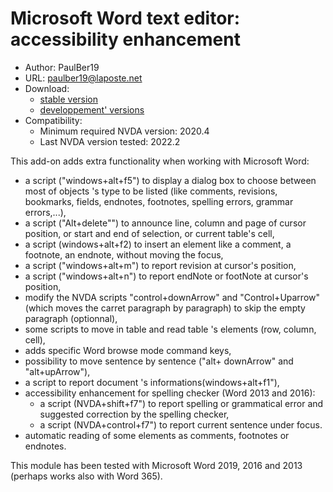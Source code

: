 # Microsoft Word text editor: accessibility enhancement #

* Author: PaulBer19
* URL: paulber19@laposte.net
* Download:
	* [stable version][1]
	* [developpement' versions][2]
* Compatibility:
	* Minimum required NVDA version: 2020.4
	* Last NVDA version tested: 2022.2


This add-on adds extra functionality when working with Microsoft Word:

* a script ("windows+alt+f5") to display a dialog box to choose between most of objects 's type to be listed (like comments, revisions, bookmarks, fields, endnotes, footnotes, spelling errors, grammar errors,...),
* a script ("Alt+delete"") to announce line, column and page of cursor position, or start and end of selection, or current table's cell,
* a script (windows+alt+f2) to insert an element like a comment, a footnote, an endnote, without moving the focus,
* a script ("windows+alt+m") to report revision at cursor's position,
* a script ("windows+alt+n") to report endNote or footNote at cursor's position,
* modify the NVDA scripts "control+downArrow" and "Control+Uparrow" (which moves the carret paragraph by paragraph) to skip the empty paragraph (optionnal),
* some scripts to move in table and read table 's elements (row, column, cell),
* adds specific Word browse mode command keys,
* possibility to move sentence by sentence ("alt+ downArrow" and "alt+upArrow"),
* a script to report document 's informations(windows+alt+f1"),
* accessibility enhancement for spelling checker (Word 2013 and 2016):
	* a script (NVDA+shift+f7") to report spelling or grammatical error and suggested correction by the spelling checker,
	* a script (NVDA+control+f7") to report current sentence under focus.
* automatic reading of some elements as comments, footnotes or endnotes.


This module has been tested with Microsoft Word 2019, 2016 and 2013 (perhaps works also with Word 365).


[1]: https://github.com/paulber007/AllMyNVDAAddons/raw/master/wordAccessEnhancement/wordAccessEnhancement-3.3.1.nvda-addon
[2]: https://github.com/paulber007/AllMyNVDAAddons/tree/master/wordAccessEnhancement/dev
